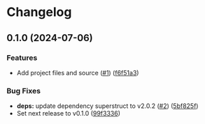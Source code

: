 # Changelog

## 0.1.0 (2024-07-06)


### Features

* Add project files and source ([#1](https://github.com/contane/foreman/issues/1)) ([f6f51a3](https://github.com/contane/foreman/commit/f6f51a34e663ffe48e78b876b7bfb8b1250e0f50))


### Bug Fixes

* **deps:** update dependency superstruct to v2.0.2 ([#2](https://github.com/contane/foreman/issues/2)) ([5bf825f](https://github.com/contane/foreman/commit/5bf825f72e7db3d13078b05868dea6703c05ba78))
* Set next release to v0.1.0 ([99f3336](https://github.com/contane/foreman/commit/99f3336191bf79dffe556fad157579bb4fbdbc1d))
